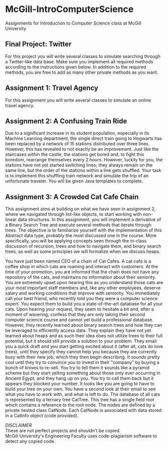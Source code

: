 # McGill-IntroComputerScience
Assignments for Introduction to Computer Science class at McGill University

## Final Project: Twitter
For this project you will write several classes to simulate searching through a Twitter-like data base. Make sure you implement all required methods according to the instructions given below. In addition to the required methods, you are free to add as many other private methods as you want.


## Assignment 1: Travel Agency
For this assignment you will write several classes to simulate an online travel agency.

## Assignment 2: A Confusing Train Ride
Due to a significant increase in its student population, especially in its Machine Learning department, the single direct train going to Hogwarts has been replaced by a network of 15 stations distributed over three lines. However, this has revealed to not exactly be an improvement. Just like the staircases within the castle, the stations get bored and, to fight this boredom, rearrange themselves every 2 hours. However, luckily for you, the stations have not yet started switching lines; they always remain on the same line, but the order of the stations within a line gets shuffled. Your task is to implement this shuffling train network and simulate the trip of an unfortunate traveler. You will be given Java templates to complete.

## Assignment 3: A Crowded Cat Cafe Chain
This assignment aims at building on what we have seen in assignment 2, where we navigated through list-like objects, to start working with non-linear data structures. In this assignment, you will implement a derivative of a Binary Search Tree and execute several methods that iterate through trees. The objective is to familiarize yourself with the implementation of this Abstract data type, probably the most discussed one in the course. More specifically, you will be applying concepts seen through the in-class discussion of recursion, trees and how to navigate them, and binary search trees, as well as some principles we will formalize when we discuss heaps.

You have just been named CEO of a chain of Cat Cafes. A cat cafe is a coffee shop in which cats are roaming and interact with customers. At the time of your promotion, you are informed that the chain does not have any repository of the cats, and maintains no information about their seniority. You are extremely upset upon hearing this as you understand those cats are your most important staff members and, like any other employees, deserve salary and working conditions that improve with seniority. You immediately call your best friend, who recently told you they were a computer science expert. You expect them to build you a state-of-the-art database for all your cats. Upon hearing your request, they seem to hesitate a bit and, after a moment of wavering, confess that they are only taking their second computer science course and cannot yet build a professional database. However, they recently learned about binary search trees and how they can be leveraged to efficiently access data. They explain they have not yet learned about heaps and as such their idea does not utilize trees to their full potential, but it should still provide a solution to your problem. They email you a quick draft and you start getting excited about it (after all, cats do love trees), until they specify they cannot help you because they are currently busy with their new job, which they then begin describing. It sounds pretty cool until they try to convince you to invest in their "company" by buying a bunch of knives to re-sell. You try to tell them it sounds like a pyramid scheme but they start yelling something about those only ever occurring in Ancient Egypt, and they hang up on you. You try to call them back but it appears they blocked your number. It looks like you are going to have to build your tree on your own. You have a second look at their email to see what you have to work with, and what is left to do. The database of all cats is represented by a ternary tree CatTree. This tree has a single field root which contains a reference to the root node. The nodes are defined by a private nested class CatNode. Each CatNode is associated with data stored in a CatInfo object (code provided).

*DISCLAIMER*    
These are not perfect projects and shouldn't be copied.     
McGill University's Engineering Faculty uses code-plagiarism software to detect any copied code.
